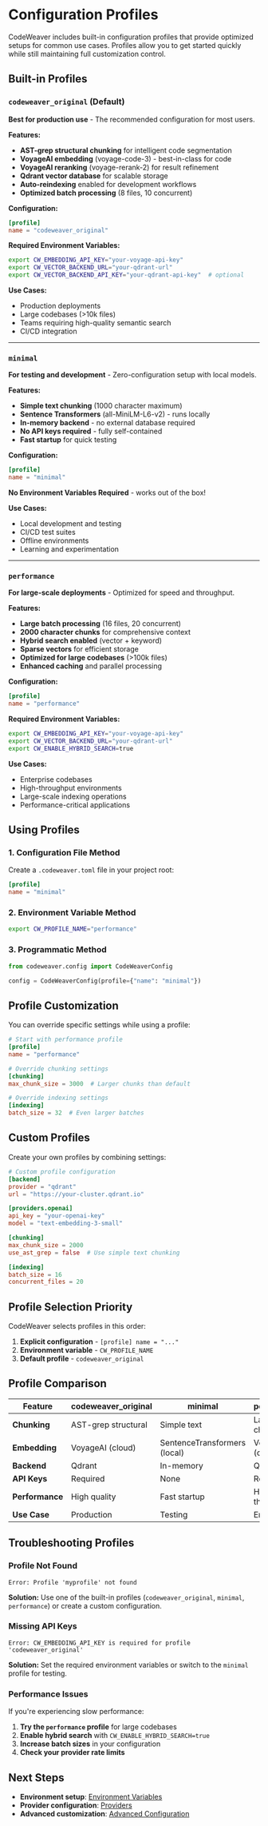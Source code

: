 # Configuration Profiles

CodeWeaver includes built-in configuration profiles that provide optimized setups for common use cases. Profiles allow you to get started quickly while still maintaining full customization control.

## Built-in Profiles

### `codeweaver_original` (Default)

**Best for production use** - The recommended configuration for most users.

**Features:**
- **AST-grep structural chunking** for intelligent code segmentation
- **VoyageAI embedding** (voyage-code-3) - best-in-class for code
- **VoyageAI reranking** (voyage-rerank-2) for result refinement
- **Qdrant vector database** for scalable storage
- **Auto-reindexing** enabled for development workflows
- **Optimized batch processing** (8 files, 10 concurrent)

**Configuration:**
```toml
[profile]
name = "codeweaver_original"
```

**Required Environment Variables:**
```bash
export CW_EMBEDDING_API_KEY="your-voyage-api-key"
export CW_VECTOR_BACKEND_URL="your-qdrant-url"
export CW_VECTOR_BACKEND_API_KEY="your-qdrant-api-key"  # optional
```

**Use Cases:**
- Production deployments
- Large codebases (>10k files)
- Teams requiring high-quality semantic search
- CI/CD integration

---

### `minimal`

**For testing and development** - Zero-configuration setup with local models.

**Features:**
- **Simple text chunking** (1000 character maximum)
- **Sentence Transformers** (all-MiniLM-L6-v2) - runs locally
- **In-memory backend** - no external database required
- **No API keys required** - fully self-contained
- **Fast startup** for quick testing

**Configuration:**
```toml
[profile]
name = "minimal"
```

**No Environment Variables Required** - works out of the box!

**Use Cases:**
- Local development and testing
- CI/CD test suites
- Offline environments
- Learning and experimentation

---

### `performance`

**For large-scale deployments** - Optimized for speed and throughput.

**Features:**
- **Large batch processing** (16 files, 20 concurrent)
- **2000 character chunks** for comprehensive context
- **Hybrid search enabled** (vector + keyword)
- **Sparse vectors** for efficient storage
- **Optimized for large codebases** (>100k files)
- **Enhanced caching** and parallel processing

**Configuration:**
```toml
[profile]
name = "performance"
```

**Required Environment Variables:**
```bash
export CW_EMBEDDING_API_KEY="your-voyage-api-key"
export CW_VECTOR_BACKEND_URL="your-qdrant-url"
export CW_ENABLE_HYBRID_SEARCH=true
```

**Use Cases:**
- Enterprise codebases
- High-throughput environments
- Large-scale indexing operations
- Performance-critical applications

## Using Profiles

### 1. Configuration File Method

Create a `.codeweaver.toml` file in your project root:

```toml
[profile]
name = "minimal"
```

### 2. Environment Variable Method

```bash
export CW_PROFILE_NAME="performance"
```

### 3. Programmatic Method

```python
from codeweaver.config import CodeWeaverConfig

config = CodeWeaverConfig(profile={"name": "minimal"})
```

## Profile Customization

You can override specific settings while using a profile:

```toml
# Start with performance profile
[profile]
name = "performance"

# Override chunking settings
[chunking]
max_chunk_size = 3000  # Larger chunks than default

# Override indexing settings
[indexing]
batch_size = 32  # Even larger batches
```

## Custom Profiles

Create your own profiles by combining settings:

```toml
# Custom profile configuration
[backend]
provider = "qdrant"
url = "https://your-cluster.qdrant.io"

[providers.openai]
api_key = "your-openai-key"
model = "text-embedding-3-small"

[chunking]
max_chunk_size = 2000
use_ast_grep = false  # Use simple text chunking

[indexing]
batch_size = 16
concurrent_files = 20
```

## Profile Selection Priority

CodeWeaver selects profiles in this order:

1. **Explicit configuration** - `[profile] name = "..."`
2. **Environment variable** - `CW_PROFILE_NAME`
3. **Default profile** - `codeweaver_original`

## Profile Comparison

| Feature | codeweaver_original | minimal | performance |
|---------|-------------------|---------|-------------|
| **Chunking** | AST-grep structural | Simple text | Large chunks |
| **Embedding** | VoyageAI (cloud) | SentenceTransformers (local) | VoyageAI (cloud) |
| **Backend** | Qdrant | In-memory | Qdrant |
| **API Keys** | Required | None | Required |
| **Performance** | High quality | Fast startup | High throughput |
| **Use Case** | Production | Testing | Enterprise |

## Troubleshooting Profiles

### Profile Not Found

```plaintext
Error: Profile 'myprofile' not found
```

**Solution:** Use one of the built-in profiles (`codeweaver_original`, `minimal`, `performance`) or create a custom configuration.

### Missing API Keys

```plaintext
Error: CW_EMBEDDING_API_KEY is required for profile 'codeweaver_original'
```

**Solution:** Set the required environment variables or switch to the `minimal` profile for testing.

### Performance Issues

If you're experiencing slow performance:

1. **Try the `performance` profile** for large codebases
2. **Enable hybrid search** with `CW_ENABLE_HYBRID_SEARCH=true`
3. **Increase batch sizes** in your configuration
4. **Check your provider rate limits**

## Next Steps

- **Environment setup**: [Environment Variables](./environment.md)
- **Provider configuration**: [Providers](./providers.md)
- **Advanced customization**: [Advanced Configuration](./advanced.md)